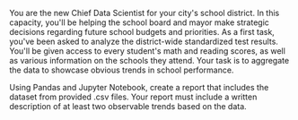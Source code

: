 You are the new Chief Data Scientist for your city's school district. 
In this capacity, you'll be helping the school board and mayor make 
strategic decisions regarding future school budgets and priorities.
As a first task, you've been asked to analyze the district-wide 
standardized test results. You'll be given access to every student's 
math and reading scores, as well as various information on the schools 
they attend. Your task is to aggregate the data to showcase obvious 
trends in school performance.

Using Pandas and Jupyter Notebook, create a report that includes the 
dataset from provided .csv files. Your report must include a written 
description of at least two observable trends based on the data.
